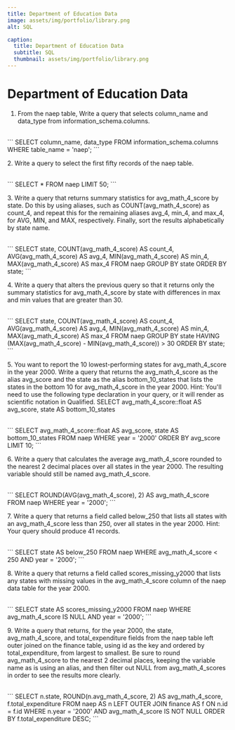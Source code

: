 ```yaml
---
title: Department of Education Data
image: assets/img/portfolio/library.png
alt: SQL

caption:
  title: Department of Education Data
  subtitle: SQL
  thumbnail: assets/img/portfolio/library.png
---
```


# Department of Education Data

1. From the naep table, Write a query that selects column_name and data_type from information_schema.columns. <br><br>
<p  style="text-align: left;">
```
SELECT column_name, data_type
FROM information_schema.columns
WHERE table_name = 'naep';
```
</p>
2. Write a query to select the first fifty records of the naep table.  <br><br>
<p  style="text-align: left;">
```
SELECT *
FROM naep
LIMIT 50;
```
</p>
3. Write a query that returns summary statistics for avg_math_4_score by state. Do this by using aliases, such as COUNT(avg_math_4_score) as count_4, and repeat this for the remaining aliases avg_4, min_4, and max_4, for AVG, MIN, and MAX, respectively. Finally, sort the results alphabetically by state name.  <br><br>
<p  style="text-align: left;">
```
SELECT state, COUNT(avg_math_4_score) AS count_4,
		AVG(avg_math_4_score) AS avg_4,
		MIN(avg_math_4_score) AS min_4,
		MAX(avg_math_4_score) AS max_4
FROM naep
GROUP BY state
ORDER BY state;
```
</p>
4. Write a query that alters the previous query so that it returns only the summary statistics for avg_math_4_score by state with differences in max and min values that are greater than 30.  <br><br>
<p  style="text-align: left;">
```
SELECT state, COUNT(avg_math_4_score) AS count_4,
		AVG(avg_math_4_score) AS avg_4,
		MIN(avg_math_4_score) AS min_4,
		MAX(avg_math_4_score) AS max_4
FROM naep
GROUP BY state
HAVING (MAX(avg_math_4_score) - MIN(avg_math_4_score)) > 30
ORDER BY state;
```
</p>
5. You want to report the 10 lowest-performing states for avg_math_4_score in the year 2000. Write a query that returns the avg_math_4_score as the alias avg_score and the state as the alias bottom_10_states that lists the states in the bottom 10 for avg_math_4_score in the year 2000. Hint: You'll need to use the following type declaration in your query, or it will render as scientific notation in Qualified. SELECT avg_math_4_score::float AS avg_score, state AS bottom_10_states  <br><br>
<p  style="text-align: left;">
```
SELECT avg_math_4_score::float AS avg_score, state AS bottom_10_states
FROM naep
WHERE year = '2000'
ORDER BY avg_score
LIMIT 10;
```
</p>
6. Write a query that calculates the average avg_math_4_score rounded to the nearest 2 decimal places over all states in the year 2000. The resulting variable should still be named avg_math_4_score.  <br><br>
<p  style="text-align: left;">
```
SELECT ROUND(AVG(avg_math_4_score), 2) AS avg_math_4_score
FROM naep
WHERE year = '2000';
```
</p>
7. Write a query that returns a field called below_250 that lists all states with an avg_math_4_score less than 250, over all states in the year 2000. Hint: Your query should produce 41 records.  <br><br>
<p  style="text-align: left;">
```
SELECT state AS below_250
FROM naep
WHERE avg_math_4_score < 250
    AND year = '2000';
```
</p>
8. Write a query that returns a field called scores_missing_y2000 that lists any states with missing values in the avg_math_4_score column of the naep data table for the year 2000.  <br><br>
<p  style="text-align: left;">
```
SELECT state AS scores_missing_y2000
FROM naep
WHERE avg_math_4_score IS NULL
    AND year = '2000';
```
</p>
9. Write a query that returns, for the year 2000, the state, avg_math_4_score, and total_expenditure fields from the naep table left outer joined on the finance table, using id as the key and ordered by total_expenditure, from largest to smallest. Be sure to round avg_math_4_score to the nearest 2 decimal places, keeping the variable name as is using an alias, and then filter out NULL from avg_math_4_scores in order to see the results more clearly.  <br><br>
<p  style="text-align: left;">
```
SELECT n.state, ROUND(n.avg_math_4_score, 2) AS avg_math_4_score, f.total_expenditure
FROM naep AS n
LEFT OUTER JOIN finance AS f ON n.id = f.id
WHERE n.year = '2000'
    AND avg_math_4_score IS NOT NULL
ORDER BY f.total_expenditure DESC;
```
</p>
